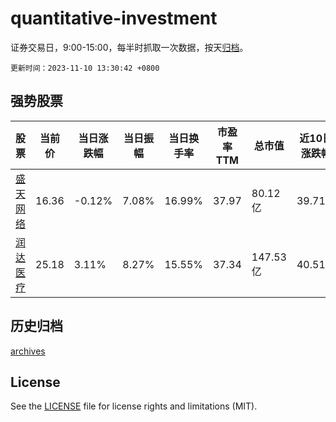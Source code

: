 # quantitative-investment

证券交易日，9:00-15:00，每半时抓取一次数据，按天[归档](archives)。

`更新时间：2023-11-10 13:30:42 +0800`

## 强势股票

|股票|当前价|当日涨跌幅|当日振幅|当日换手率|市盈率TTM|总市值|近10日涨跌幅|
|----|----|----|----|----|----|----|----|
|[盛天网络](https://xueqiu.com/S/SZ300494)|16.36|-0.12%|7.08%|16.99%|37.97|80.12亿|39.71%|
|[润达医疗](https://xueqiu.com/S/SH603108)|25.18|3.11%|8.27%|15.55%|37.34|147.53亿|40.51%|

## 历史归档

[archives](archives)

## License

See the [LICENSE](LICENSE) file for license rights and limitations (MIT).